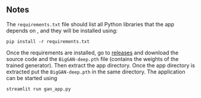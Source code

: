## Notes
The `requirements.txt` file should list all Python libraries that the app depends on , and they will be installed using:

```
pip install -r requirements.txt
```
Once the requirements are installed,
go to [releases](https://github.com/safi842/Microstructure-GAN/releases) and download the source code and the `BigGAN-deep.pth` file (contains the weights of the trained generator). Then extract the app directory. 
Once the app directory is extracted put the `BigGAN-deep.pth` in the same directory. The application can be started using 
```
streamlit run gan_app.py
```
